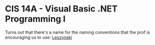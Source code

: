 # CIS 14A - Visual Basic .NET Programming I

Turns out that there's a name for the naming conventions that the prof is
encouraging us to use: [Leszynski](https://en.wikipedia.org/wiki/Leszynski_naming_convention)
